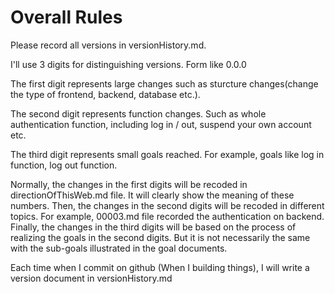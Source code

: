 # Overall Rules

Please record all versions in versionHistory.md.

I'll use 3 digits for distinguishing versions. Form like 0.0.0

The first digit represents large changes such as sturcture changes(change the type of frontend, backend, database etc.).

The second digit represents function changes. Such as whole authentication function, including log in / out, suspend your own account etc.

The third digit represents small goals reached. For example, goals like log in function, log out function. 

Normally, the changes in the first digits will be recoded in directionOfThisWeb.md file. It will clearly show the meaning of these numbers. Then, the changes in the second digits will be recoded in different topics. For example, 00003.md file recorded the authentication on backend. Finally, the changes in the third digits will be based on the process of realizing the goals in the second digits. But it is not necessarily the same with the sub-goals illustrated in the goal documents.

Each time when I commit on github (When I building things), I will write a version document in versionHistory.md